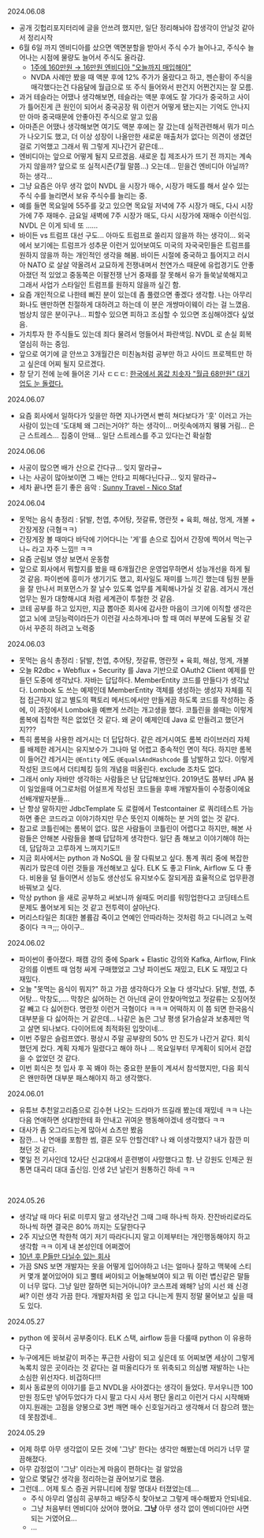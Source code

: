 2024.06.08

- 공개 깃헙리포지터리에 글을 안쓰려 했지만, 일단 정리해놔야 잡생각이 안날것 같아서 정리시작
- 6월 6일 까지 엔비디아를 샀으면 액면분할을 받아서 주식 수가 늘어나고, 주식수 늘어나는 시점에 물량도 늘어서 주식도 올라감. 
  - [1주에 160만원 → 16만원 엔비디아 "오늘까지 매입해야"](https://www.hankyung.com/article/2024060575866)
  - NVDA 사례만 봤을 때 액분 후에 12% 주가가 올랐다고 하고, 젠슨황이 주식을 매각했다는건 다음달에 월급으로 또 주식 들어와서 판건지 어쩐건지는 잘 모름.
- 과거 테슬라는 어땠나 생각해보면, 테슬라는 액분 후에도 잘 가다가 중국하고 사이가 틀어진게 큰 원인이 되어서 중국공장 뭐 이런거 어떻게 됐는지는 기억도 안나지만 아마 중국때문에 안좋아진 주식으로 알고 있음
- 아마존은 어땠나 생각해보면 여기도 액분 후에는 잘 갔는데 실적관련해서 뭐가 미스가 나오기도 했고, 더 이상 성장이 나올만한 새로운 매출처가 없다는 의견이 생겼던 걸로 기억했고 그래서 뭐 그렇게 지나간거 같은데... 
- 엔비디아는 앞으로 어떻게 될지 모르겠음. 새로운 칩 제조사가 뜨기 전 까지는 계속 가지 않을까? 앞으로 또 실적시즌(7월 말쯤...) 오는데... 믿을건 엔비디아 아닐까? 하는 생각...
- 그냥 요즘은 아무 생각 없이 NVDL 을 시장가 매수, 시장가 매도를 해서 살수 있는 주식 수를 늘리면서 보유 주식수를 늘리는 중. 
- 예를 들면 목요일에 55주를 갖고 있으면 목요일 저녁에 7주 시장가 매도, 다시 시장가에 7주 재매수. 금요일 새벽에 7주 시장가 매도, 다시 시장가에 재매수 이런식임. NVDL 은 이게 되네 또 ......
- 바이든 vs 트럼프 대선 구도... 아마도 트럼프로 쏠리지 않을까 하는 생각이... 외국에서 보기에는 트럼프가 성추문 이런거 있어보여도 미국의 자국국민들은 트럼프를 원하지 않을까 하는 개인적인 생각을 해봄. 바이든 시절에 중국하고 틀어지고 러시아 NATO 로 살살 약올려서 교묘하게 전쟁내며서 천연가스 때문에 유럽경기도 안좋아졌던 적 있었고 중동쪽은 이팔전쟁 난거 중재를 잘 못해서 유가 들쑥날쑥해지고 그래서 사업가 스타일인 트럼프를 원하지 않을까 싶긴 함.
- 요즘 개인적으로 나한테 삐진 분이 있는데 좀 풀렸으면 좋겠다 생각함. 나는 아무리 화나도 왠만하면 친절하게 대하려고 하는데  이 분은 개썅마이웨이 라는 걸 느꼈음. 범상치 않은 분이구나... 피할수 있으면 피하고 조심할 수 있으면 조심해야겠다 싶었음.
- 가치투자 한 주식들도 있는데 죄다 물려서 멍들어서 파란색임. NVDL 로 손실 회복 열심히 하는 중임. 
- 앞으로 여기에 글 안쓰고 3개월간은 미친놈처럼 공부만 하고 사이드 프로젝트만 하고 싶은데 어찌 될지 모르겠다.
- 창 닫기 전에 눈에 들어온 기사 ㄷㄷㄷ: [한국에서 몸값 치솟자 "월급 68만원" 대기업도 눈 돌렸다.](https://www.hankyung.com/article/2024060722261)



2024.06.07

- 요즘 회사에서 일하다가 잊을만 하면 지나가면서 빤히 쳐다보다가 '훗' 이러고 가는 사람이 있는데 '도대체 왜 그러는거야?' 하는 생각이... 머릿속에까지 웽웽 거림... 은근 스트레스... 집중이 안돼... 일단 스트레스를 주고 있다는건 확실함


2024.06.06

- 사공이 많으면 배가 산으로 간다규... 잊지 말라규\~ 
- 나는 사공이 많아보이면 그 배는 안타고 피해다닌다규... 잊지 말라규\~ 
- 세차 끝나면 듣기 좋은 음악 : [Sunny Travel - Nico Staf](https://www.youtube.com/watch?v=KS4cadytVwU)



2024.06.04

- 못먹는 음식 총정리 : 닭발, 천엽, 추어탕, 젓갈류, 명란젓 + 육회, 해삼, 멍게, 개불 + 간장게장 (극혐ㅋㅋ)
- 간장게장 볼 때마다 바닥에 기어다니는 '게'를 손으로 집어서 간장에 찍어서 먹는구나\~ 라고 자주 느낌!! ㅋㅋ
- 요즘 군림보 영상 보면서 운동함
- 앞으로 회사에서 뭐할지를 봤을 때 6개월간은 운영업무하면서 성능개선을 하게 될 것 같음. 파이썬에 흥미가 생기기도 했고, 회사일도 재미를 느끼긴 했는데 팀원 분들을 잘 만나서 퍼포먼스가 잘 날수 있도록 업무를 계획해나가실 것 같음. 레거시 개선업무는 뭔가 대항해시대 처럼 세계관이 투철한 것 같음.
- 코테 공부를 하고 있지만, 지금 뽑아준 회사에 감사한 마음이 크기에 이직할 생각은 없고 뇌에 코딩능력이라든가 이런걸 사소하게나마 할 때 여러 부분에 도움될 것 같아서 꾸준히 하려고 노력중



2024.06.03

- 못먹는 음식 총정리 : 닭발, 천엽, 추어탕, 젓갈류, 명란젓 + 육회, 해삼, 멍게, 개불
- 오늘 R2dbc + Webflux + Security 를 Java 기반으로 OAuth2 Client 예제를 만들던 도중에 생각났다. 자바는 답답하다. MemberEntity 코드를 만들다가 생각났다. Lombok 도 쓰는 예제인데 MemberEntity 객체를 생성하는 생성자 자체를 직접 접근하지 않고 별도의 팩토리 메서드에서만 만들게끔 하도록 코드를 작성하는 중에, 이 과정에서 Lombok을 예쁘게 쓰려는 개고생을 했다. 코틀린을 쓸때는 이렇게 롬복에 집착한 적은 없었던 것 같다. 왜 굳이 예제인데 Java 로 만들려고 했던거지???
- 특히 롬복을 사용한 레거시는 더 답답하다. 같은 레거시여도 롬복 라이브러리 자체를 배제한 레거시는 유지보수가 그나마 덜 어렵고 종속적인 면이 적다. 하지만 롬복이 들어간 레거시는 `@Entity` 에도 `@EqualsAndHashcode` 를 남발하고 있다. 이렇게 작성된 코드에서 더티체킹 등의 개념을 떠올린다. exclude 조차도 없다.
- 그래서 only 자바만 생각하는 사람들은 난 답답해보인다. 2019년도 쯤부터 JPA 붐이 일었을때 어그로처럼 어설프게 작성된 코드들을 후배 개발자들이 수정중이에요 선배개발자분들...
- 난 항상 말하지만 JdbcTemplate 도 로컬에서 Testcontainer 로 쿼리테스트 가능하면 좋은 코드라고 이야기하지만 무슨 뜻인지 이해하는 분 거의 없는 것 같다. 
- 참고로 코틀린에는 롬복이 없다. 많은 사람들이 코틀린이 어렵다고 하지만, 해본 사람들은 안해본 사람들을 볼때 답답하게 생각한다. 일단 좀 해보고 이야기해야 하는데, 답답하고 고루하게 느껴지기도!!
- 지금 회사에서는 python 과 NoSQL 을 잘 다뤄보고 싶다. 통계 쿼리 중에 복잡한 쿼리가 많은데 이런 것들을 개선해보고 싶다. ELK 도 좋고 Flink, Airflow 도 다 좋다. 비용을 덜 들이면서 성능도 생산성도 유지보수도 잘되게끔 효율적으로 업무환경 바꿔보고 싶다. 
- 막상 python 을 새로 공부하고 써보니까 쉴때도 머리를 워밍업한다고 코딩테스트 문제도 풀어보게 되는 것 같고 전투력이 살아난다. 
- 머리스타일은 최대한 볼륨감 죽이고 연예인 안따라하는 것처럼 하고 다니려고 노력중이다 ㅋㅋ;;; 아이구..



2024.06.02

- 파이썬이 좋아졌다. 패캠 강의 중에 Spark + Elastic 강의와 Kafka, Airflow, Flink 강의를 이벤트 때 엄청 싸게 구매했었고 그냥 파이썬도 재밌고, ELK 도 재밌고 다 재밌다. 
- 오늘 "못먹는 음식이 뭐지?" 하고 가끔 생각하다가 오늘 다 생각났다. 닭발, 천엽, 추어탕... 막창도,.... 막창은 싫어하는 건 아닌데 굳이 안찾아먹었고 젓갈류는 오징어젓갈 빼고 다 싫어한다. 명란젓 이런거 극혐이다 ㅋㅋㅋ 어떡하지 이 쯤 되면 한국음식 대부분을 다 싫어하는 거 같은데... 나같은 놈은 그냥 평생 닭가슴살과 보충제만 먹고 살면 되나보다. 다이어트에 최적화된 입맛이네...
- 이번 주말은 슬럼프였다. 평상시 주말 공부량의 50% 만 진도가 나간거 같다. 회식했던게 컸다. 계획 자체가 밀렸다고 해야 하나 ... 목요일부터 무계획이 되어서 걷잡을 수 없었던 것 같다. 
- 이번 회식은 첫 입사 후 꼭 봬야 하는 중요한 분들이 계셔서 참석했지만, 다음 회식은 왠만하면 대부분 패스해야지 하고 생각했다.

2024.06.01

- 유튜브 추천알고리즘으로 김수현 나오는 드라마가 뜨길래 봤는데 재밌네 ㅋㅋ 나는 다음 연애하면 상대방한테 화 안내고 귀여운 행동해야겠네 생각했다 ㅋㅋ
- 대사가 좀 오그라드는게 많아서 쇼츠만 봤음
- 잠깐... 나 연애를 포함한 썸, 결혼 모두 안할건데? 나 왜 이생각했지? 내가 잠깐 미쳤던 것 같다.
- 몇일 전 기사인데 12사단 신교대에서 훈련병이 사망했다고 함. 난 강원도 인제군 원통면 대곡리 대대 출신임. 인생 2년 날린거 원통하긴 하네 ㅋㅋ

<br/>



2024.05.26

- 생각날 때 마다 뒤로 미루지 말고 생각난건 그때 그때 하나씩 하자. 잔잔바리로라도 하나씩 하면 결국은 80% 까지는 도달한다구
- 2주 지났으면 착한척 여기 저기 따라다니지 말고 이제부터는 개인행동해야지 하고 생각함 ㅋㅋ 이게 내 본성인데 어쩌겠어 
- [10년 후 P들만 다닐수 있는 회사](https://www.youtube.com/shorts/2nlb8eKwmP4) 
- 가끔 SNS 보면 개발자는 옷을 어떻게 입어야하고 너는 얼마나 잘하고 맥북에 스티커 몇개 붙어있어야 되고 뿔테 써야되고 어눌해보여야 되고 뭐 이런 볍신같은 말들이 너무 많다. 그냥 일만 잘하면 되는거아니야? 코스프레 왜해? 남의 시선 왜 신경써? 이런 생각 가끔 한다. 개발자처럼 옷 입고 다니는게 뭔지 정말 물어보고 싶을 때도 있다.



2024.05.27

- python 에 꽂혀서 공부중이다. ELK 스택, airflow 등을 다룰때 python 이 유용하다구
- 누구에게든 바보같이 퍼주는 푸근한 사람이 되고 싶은데 또 어찌보면 세상이 그렇게 녹록치 않은 곳이라는 것 같다는 걸 떠올리다가 또 위축되고 의심병 재발하는 나는 소심한 위선자다. 비겁하다!!!
- 회사 동료분의 이야기를 듣고 NVDL을 사야겠다는 생각이 들었다. 무서우니깐 100만원 정도만 넣어두었다가 다시 팔고 다시 사서 평단 올리고 이런거 다시 시작해봐야지.원래는 고점을 양봉으로 3번 깨면 매수 신호일거라고 생각해서 더 참으려 했는데 못참겠네..



2024.05.29

- 어제 하루 아무 생각없이 모든 것에 '그냥' 한다는 생각만 해봤는데 머리가 너무 깔끔해졌다.
- 아무 감정없이 '그냥' 이라는게 마음이 편하다는 걸 알았음
- 앞으로 몇달간 생각을 정리하는걸 끊어보기로 했음.
- 그런데... 어제 토스 증권 커뮤니티에 정말 명대사 터졌었는데....
  - 주식 아무리 열심히 공부하고 배당주식 찾아보고 그렇게 매수해봤자 안되네요.
  - 그냥 처음부터 엔비디아 샀어야 했어요. **그냥** 아무 생각 없이 엔비디아만 사면 되는 거였어요...
  - ...















